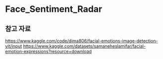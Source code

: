 # Face_Sentiment_Radar
## 참고 자료
https://www.kaggle.com/code/dima806/facial-emotions-image-detection-vit/input
https://www.kaggle.com/datasets/samaneheslamifar/facial-emotion-expressions?resource=download
